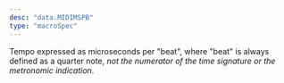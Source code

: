 ```yaml
---
desc: "data.MIDIMSPB"
type: "macroSpec"
---
```


Tempo expressed as microseconds per "beat", where "beat" is always defined as a quarter
note, *not the numerator of the time signature or the metronomic indication*.